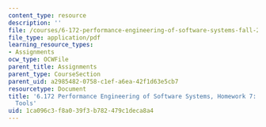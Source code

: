 ```yaml
---
content_type: resource
description: ''
file: /courses/6-172-performance-engineering-of-software-systems-fall-2018/1ca096c3f8a039f3b782479c1deca8a4_MIT6_172F18hw7.pdf
file_type: application/pdf
learning_resource_types:
- Assignments
ocw_type: OCWFile
parent_title: Assignments
parent_type: CourseSection
parent_uid: a2985482-0758-c1ef-a6ea-42f1d63e5cb7
resourcetype: Document
title: '6.172 Performance Engineering of Software Systems, Homework 7: Dynamic-Analysis
  Tools'
uid: 1ca096c3-f8a0-39f3-b782-479c1deca8a4
---
```

